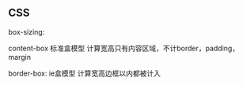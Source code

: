 ## CSS
box-sizing:

content-box 标准盒模型
计算宽高只有内容区域，不计border，padding，margin

border-box:
ie盒模型
计算宽高边框以内都被计入